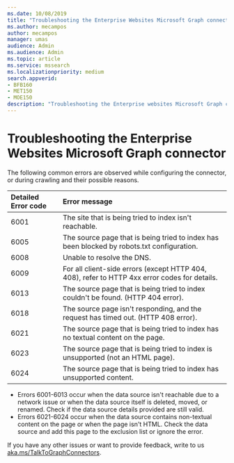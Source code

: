 ```yaml
---
ms.date: 10/08/2019
title: "Troubleshooting the Enterprise Websites Microsoft Graph connector"
ms.author: mecampos
author: mecampos
manager: umas
audience: Admin
ms.audience: Admin
ms.topic: article
ms.service: mssearch
ms.localizationpriority: medium
search.appverid:
- BFB160
- MET150
- MOE150
description: "Troubleshooting the Enterprise websites Microsoft Graph connector for Microsoft Search and Microsoft 365 Copilot"
---
```


# Troubleshooting the Enterprise Websites Microsoft Graph connector

The following common errors are observed while configuring the connector, or during crawling and their possible reasons.

Detailed Error code | Error message
|:--- |:---|
|6001 | The site that is being tried to index isn't reachable.|
|6005 | The source page that is being tried to index has been blocked by robots.txt configuration.|
|6008 | Unable to resolve the DNS.|
|6009 | For all client-side errors (except HTTP 404, 408), refer to HTTP 4xx error codes for details.|
|6013 | The source page that is being tried to index couldn't be found. (HTTP 404 error).|
|6018 | The source page isn't responding, and the request has timed out. (HTTP 408 error).|
|6021 | The source page that is being tried to index has no textual content on the page.|
|6023 | The source page that is being tried to index is unsupported (not an HTML page).|
|6024 | The source page that is being tried to index has unsupported content.|

* Errors 6001-6013 occur when the data source isn't reachable due to a network issue or when the data source itself is deleted, moved, or renamed. Check if the data source details provided are still valid.
* Errors 6021-6024 occur when the data source contains non-textual content on the page or when the page isn't HTML. Check the data source and add this page to the exclusion list or ignore the error.

If you have any other issues or want to provide feedback, write to us [aka.ms/TalkToGraphConnectors](https://aka.ms/TalkToGraphConnectors).

